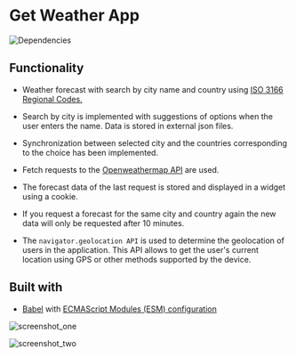 # Get Weather App

![Dependencies](https://user-images.githubusercontent.com/112722061/221054510-8b208613-ee81-4e65-88a9-546c435eb4e6.png)

## Functionality

-   Weather forecast with search by city name and country using [ISO 3166 Regional Codes.](https://github.com/lukes/ISO-3166-Countries-with-Regional-Codes)

-   Search by city is implemented with suggestions of options when the user enters the name. Data is stored in external json files.

-   Synchronization between selected city and the countries corresponding to the choice has been implemented.

-   Fetch requests to the [Openweathermap API](https://openweathermap.org/api) are used.

-   The forecast data of the last request is stored and displayed in a widget using a cookie.

-   If you request a forecast for the same city and country again the new data will only be requested after 10 minutes.

-   The `navigator.geolocation API` is used to determine the geolocation of users in the application. This API allows to get the user's current location using GPS or other methods supported by the device.

## Built with

-   [Babel](https://babeljs.io/) with [ECMAScript Modules (ESM) configuration](https://babeljs.io/docs/en/babel-preset-env)

![screenshot_one](https://user-images.githubusercontent.com/112722061/221370347-10e4e859-78f6-4798-bb9f-fe7c5753da64.png)

![screenshot_two](https://user-images.githubusercontent.com/112722061/221370244-c4b7f3d1-f995-4c85-98a8-eb458d6df93c.png)

